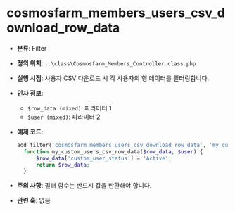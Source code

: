 # cosmosfarm_members_users_csv_download_row_data

- **분류**: Filter
- **정의 위치**: `..\class\Cosmosfarm_Members_Controller.class.php`
- **실행 시점**: 사용자 CSV 다운로드 시 각 사용자의 행 데이터를 필터링합니다.
- **인자 정보**:
  - `$row_data (mixed)`: 파라미터 1
  - `$user (mixed)`: 파라미터 2
- **예제 코드**:

  ```php
  add_filter('cosmosfarm_members_users_csv_download_row_data', 'my_custom_users_csv_row_data', 10, 2);
    function my_custom_users_csv_row_data($row_data, $user) {
        $row_data['custom_user_status'] = 'Active';
        return $row_data;
    }
  ```

- **주의 사항**: 필터 함수는 반드시 값을 반환해야 합니다.
- **관련 훅**: 없음
